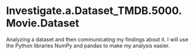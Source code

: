 # Investigate.a.Dataset_TMDB.5000.Movie.Dataset
 Analyzing a dataset and then communicating my findings about it. I will use the Python libraries NumPy and pandas to make my analysis easier.
